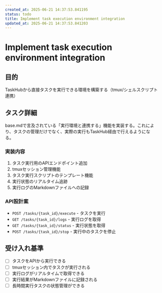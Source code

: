 ```yaml
---
created_at: 2025-06-21 14:37:53.841195
status: todo
title: Implement task execution environment integration
updated_at: 2025-06-21 14:37:53.841203
---
```


# Implement task execution environment integration

## 目的
TaskHubから直接タスクを実行できる環境を構築する（tmux/シェルスクリプト連携）

## タスク詳細
base.mdで言及されている「実行環境と連携する」機能を実装する。これにより、タスクの管理だけでなく、実際の実行もTaskHub経由で行えるようになる。

### 実装内容
1. タスク実行用のAPIエンドポイント追加
2. tmuxセッション管理機能
3. タスク実行スクリプトのテンプレート機能
4. 実行状態のリアルタイム追跡
5. 実行ログのMarkdownファイルへの記録

### API設計案
- `POST /tasks/{task_id}/execute` - タスクを実行
- `GET /tasks/{task_id}/logs` - 実行ログを取得
- `GET /tasks/{task_id}/status` - 実行状態を取得
- `POST /tasks/{task_id}/stop` - 実行中のタスクを停止

## 受け入れ基準
- [ ] タスクをAPIから実行できる
- [ ] tmuxセッション内でタスクが実行される
- [ ] 実行ログがリアルタイムで取得できる
- [ ] 実行結果がMarkdownファイルに記録される
- [ ] 長時間実行タスクの状態管理ができる